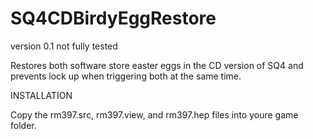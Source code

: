 # SQ4CDBirdyEggRestore

version 0.1 not fully tested

 Restores both software store easter eggs in the CD version of SQ4 and prevents lock up when triggering both at the same time.

INSTALLATION

Copy the rm397.src, rm397.view, and rm397.hep files into youre game folder.
